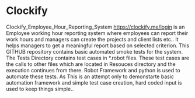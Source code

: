 # Clockify
Clockify_Employee_Hour_Reporting_System
https://clockify.me/login is an Employee working hour reporting system where employees can report their work hours and managers can create the projects and client lists etc.. It helps managers to get a meaningful report based on selected criterion.
This GITHUB repository contains basic automated smoke tests for the system.
 The Tests Directory contains test cases in *.robot files. These test cases are the calls to other files which are located in Resouces directory and the execution continues from there.
 Robot Framework and python is used to automate these tests.
 As This is an attempt only to demonstarte basic automation framework and simple test case creation, hard coded input is used to keep things simple.. 
